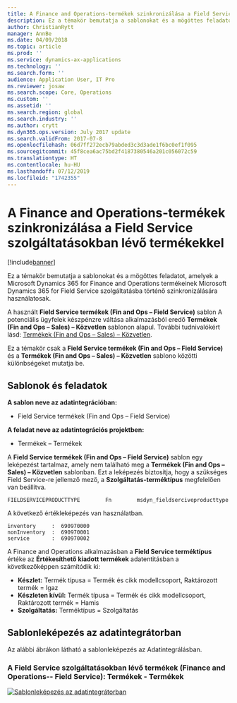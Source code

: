 ```yaml
---
title: A Finance and Operations-termékek szinkronizálása a Field Service-termékekre
description: Ez a témakör bemutatja a sablonokat és a mögöttes feladatot, amelyek a Microsoft Dynamics 365 for Finance and Operations termékeinek Microsoft Dynamics 365 for Field Service szolgáltatásba történő szinkronizálására használatosak.
author: ChristianRytt
manager: AnnBe
ms.date: 04/09/2018
ms.topic: article
ms.prod: ''
ms.service: dynamics-ax-applications
ms.technology: ''
ms.search.form: ''
audience: Application User, IT Pro
ms.reviewer: josaw
ms.search.scope: Core, Operations
ms.custom: ''
ms.assetid: ''
ms.search.region: global
ms.search.industry: ''
ms.author: crytt
ms.dyn365.ops.version: July 2017 update
ms.search.validFrom: 2017-07-8
ms.openlocfilehash: 06d7ff272ecb79abded3c3d3ade1f6bc0ef1f095
ms.sourcegitcommit: 45f8cea6ac75bd2f4187380546a201c056072c59
ms.translationtype: HT
ms.contentlocale: hu-HU
ms.lasthandoff: 07/12/2019
ms.locfileid: "1742355"
---
```

# <a name="synchronize-products-in-finance-and-operations-to-products-in-field-service"></a>A Finance and Operations-termékek szinkronizálása a Field Service szolgáltatásokban lévő termékekkel

[!include[banner](../includes/banner.md)]

Ez a témakör bemutatja a sablonokat és a mögöttes feladatot, amelyek a Microsoft Dynamics 365 for Finance and Operations termékeinek Microsoft Dynamics 365 for Field Service szolgáltatásba történő szinkronizálására használatosak.

A használt **Field Service termékek (Fin and Ops – Field Service)** sablon A potenciális ügyfelek készpénzre váltása alkalmazásból eredő **Termékek (Fin and Ops – Sales) – Közvetlen** sablonon alapul. További tudnivalókért lásd: [Termékek (Fin and Ops – Sales) – Közvetlen](https://docs.microsoft.com/dynamics365/unified-operations/supply-chain/sales-marketing/products-template-mapping-direct).

Ez a témakör csak a **Field Service termékek (Fin and Ops – Field Service)** és a **Termékek (Fin and Ops – Sales) – Közvetlen** sablono közötti különbségeket mutatja be.

## <a name="templates-and-tasks"></a>Sablonok és feladatok

**A sablon neve az adatintegrációban:**

- Field Service termékek (Fin and Ops – Field Service)

**A feladat neve az adatintegrációs projektben:**

- Termékek – Termékek

A **Field Service termékek (Fin and Ops – Field Service)** sablon egy leképezést tartalmaz, amely nem található meg a **Termékek (Fin and Ops – Sales) – Közvetlen** sablonban. Ezt a leképezés biztosítja, hogy a szükséges Field Service-re jellemző mező, a **Szolgáltatás-terméktípus** megfelelően van beállítva.

```
FIELDSERVICEPRODUCTTYPE        Fn        msdyn_fieldserciveproducttype
```

A következő értékleképezés van használatban.

```
inventory     :  690970000
nonInventory  :  690970001 
service       :  690970002 
```

A Finance and Operations alkalmazásban a **Field Service terméktípus** értéke az **Értékesíthető kiadott termékek** adatentitásban a következőképpen számítódik ki:

- **Készlet:** Termék típusa = Termék és cikk modellcsoport, Raktározott termék = Igaz
- **Készleten kívül:** Termék típusa = Termék és cikk modellcsoport, Raktározott termék = Hamis
- **Szolgáltatás:** Terméktípus = Szolgáltatás

## <a name="template-mapping-in-data-integration"></a>Sablonleképezés az adatintegrátorban

Az alábbi ábrákon látható a sablonleképezés az Adatintegrálásban.

### <a name="field-service-products-fin-and-ops-to-field-service-products---products"></a>A Field Service szolgáltatásokban lévő termékek (Finance and Operations-- Field Service): Termékek - Termékek

[![Sablonleképezés az adatintegrátorban](./media/FSProduct.png)](./media/FSProduct.png)
